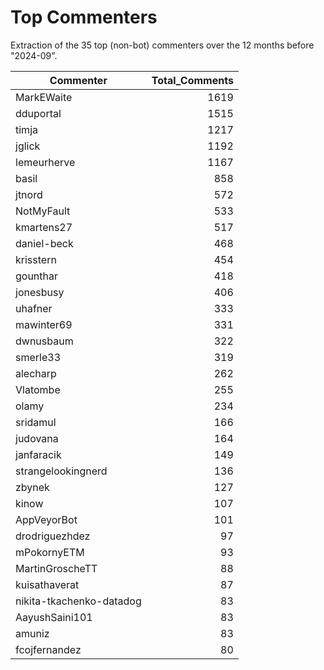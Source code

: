 # Top Commenters

Extraction of the 35 top (non-bot) commenters 
over the 12 months before "2024-09".


| Commenter                | Total_Comments |
| ------------------------ | -------------: |
| MarkEWaite               |           1619 |
| dduportal                |           1515 |
| timja                    |           1217 |
| jglick                   |           1192 |
| lemeurherve              |           1167 |
| basil                    |            858 |
| jtnord                   |            572 |
| NotMyFault               |            533 |
| kmartens27               |            517 |
| daniel-beck              |            468 |
| krisstern                |            454 |
| gounthar                 |            418 |
| jonesbusy                |            406 |
| uhafner                  |            333 |
| mawinter69               |            331 |
| dwnusbaum                |            322 |
| smerle33                 |            319 |
| alecharp                 |            262 |
| Vlatombe                 |            255 |
| olamy                    |            234 |
| sridamul                 |            166 |
| judovana                 |            164 |
| janfaracik               |            149 |
| strangelookingnerd       |            136 |
| zbynek                   |            127 |
| kinow                    |            107 |
| AppVeyorBot              |            101 |
| drodriguezhdez           |             97 |
| mPokornyETM              |             93 |
| MartinGroscheTT          |             88 |
| kuisathaverat            |             87 |
| nikita-tkachenko-datadog |             83 |
| AayushSaini101           |             83 |
| amuniz                   |             83 |
| fcojfernandez            |             80 |
